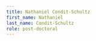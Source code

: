 ```yaml
---
title: Nathaniel Condit-Schultz
first_name: Nathaniel
last_name: Condit-Schultz
role: post-doctoral
---
```

